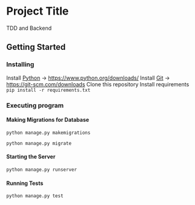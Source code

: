 # Project Title

TDD and Backend

## Getting Started

### Installing

Install [Python](https://www.python.org/downloads/) -> https://www.python.org/downloads/
Install [Git](https://git-scm.com/downloads) -> https://git-scm.com/downloads
Clone this repository
Install requirements ```pip install -r requirements.txt```

### Executing program

#### Making Migrations for Database

```
python manage.py makemigrations
```

```
python manage.py migrate
```

#### Starting the Server

```
python manage.py runserver
```

#### Running Tests

```
python manage.py test
```
